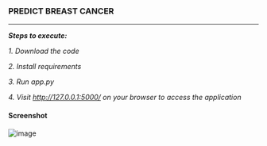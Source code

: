 ### PREDICT BREAST CANCER 
---
___Steps to execute:___

_1. Download the code_

_2. Install requirements_

_3. Run app.py_

_4. Visit http://127.0.0.1:5000/ on your browser to access the application_

#### Screenshot

![image](https://user-images.githubusercontent.com/54405639/82156885-b018f580-989b-11ea-9f16-01a30c0d8358.PNG)
